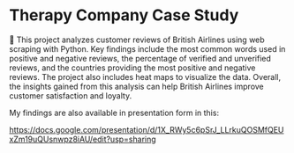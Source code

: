 # Therapy Company Case Study

🔵 This project analyzes customer reviews of British Airlines using web scraping with Python. Key findings include the most common words used in positive and negative reviews, the percentage of verified and unverified reviews, and the countries providing the most positive and negative reviews. The project also includes heat maps to visualize the data. Overall, the insights gained from this analysis can help British Airlines improve customer satisfaction and loyalty.

My findings are also available in presentation form in this:

https://docs.google.com/presentation/d/1X_RWy5c6pSrJ_LLrkuQOSMfQEUxZm19uQUsnwpz8iAU/edit?usp=sharing

